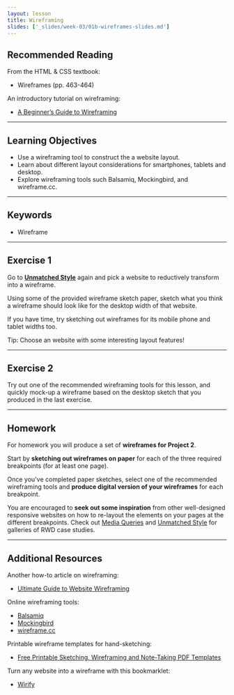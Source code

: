 ```yaml
---
layout: lesson
title: Wireframing
slides: ['_slides/week-03/01b-wireframes-slides.md']
---
```


## Recommended Reading

From the HTML & CSS textbook:

- Wireframes (pp. 463-464)

An introductory tutorial on wireframing:

- [A Beginner’s Guide to Wireframing](http://webdesign.tutsplus.com/tutorials/a-beginners-guide-to-wireframing--webdesign-7399)

---

## Learning Objectives

- Use a wireframing tool to construct the a website layout.
- Learn about different layout considerations for smartphones, tablets and desktop.
- Explore wireframing tools such Balsamiq, Mockingbird, and wireframe.cc.

---

## Keywords

- Wireframe

---

## Exercise 1

Go to **[Unmatched Style](http://unmatchedstyle.com/)** again and pick a website to reductively transform into a wireframe.

Using some of the provided wireframe sketch paper, sketch what you think a wireframe should look like for the desktop width of that website.

If you have time, try sketching out wireframes for its mobile phone and tablet widths too.

Tip: Choose an website with some interesting layout features!

---

## Exercise 2

Try out one of the recommended wireframing tools for this lesson, and quickly mock-up a wireframe based on the desktop sketch that you produced in the last exercise.

---

## Homework

For homework you will produce a set of **wireframes for Project 2**.

Start by **sketching out wireframes on paper** for each of the three required breakpoints (for at least one page).

Once you've completed paper sketches, select one of the recommended wireframing tools and **produce digital version of your wireframes** for each breakpoint.

You are encouraged to **seek out some inspiration** from other well-designed responsive websites on how to re-layout the elements on your pages at the different breakpoints. Check out [Media Queries](http://mediaqueri.es/) and [Unmatched Style](http://unmatchedstyle.com/tag/responsive) for galleries of RWD case studies.

---

## Additional Resources

Another how-to article on wireframing:

- [Ultimate Guide to Website Wireframing](http://sixrevisions.com/user-interface/website-wireframing/)

Online wireframing tools:

- [Balsamiq](http://www.balsamiq.com)
- [Mockingbird](http://www.gomockingbird.com)
- [wireframe.cc](https://wireframe.cc/)

Printable wireframe templates for hand-sketching:

- [Free Printable Sketching, Wireframing and Note-Taking PDF Templates](http://www.smashingmagazine.com/2010/03/29/free-printable-sketching-wireframing-and-note-taking-pdf-templates/)

Turn any website into a wireframe with this bookmarklet:

- [Wirify](http://www.wirify.com/)
